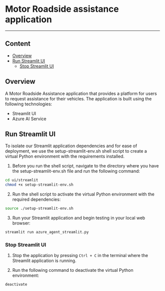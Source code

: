 # Motor Roadside assistance application
---

## Content
- [Overview](#overview)
- [Run Streamlit UI](#run-streamlit-ui)
    - [Stop Streamlit UI](#stop-streamlit-ui)

## Overview

A Motor Roadside Assistance application that provides a platform for users to request assistance for their vehicles. The application is built using the following technologies:
- Streamlit UI
- Azure AI Service

## Run Streamlit UI

To isolate our Streamlit application dependencies and for ease of deployment, we use the setup-streamlit-env.sh shell script to create a virtual Python environment with the requirements installed.

1. Before you run the shell script, navigate to the directory where you have the setup-streamlit-env.sh file and run the following command:

```sh
cd ui/streamlit
chmod +x setup-streamlit-env.sh
```

2. Run the shell script to activate the virtual Python environment with the required dependencies:

```sh 
source ./setup-streamlit-env.sh
```

3. Run your Streamlit application and begin testing in your local web browser:

```sh 
streamlit run azure_agent_streamlit.py
```

### Stop Streamlit UI

1. Stop the application by pressing `Ctrl + C` in the terminal where the Streamlit application is running.

2. Run the following command to deactivate the virtual Python environment:

```sh
deactivate
```